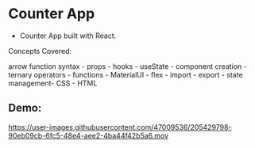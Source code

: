 # Counter App

- Counter App built with React.

Concepts Covered:

arrow function syntax - props - hooks - useState - component creation - ternary operators - functions - MaterialUI - flex - import - export - state management- CSS - HTML

## Demo:

https://user-images.githubusercontent.com/47009536/205429798-90eb09cb-6fc5-48e4-aee2-4ba44f42b5a6.mov
